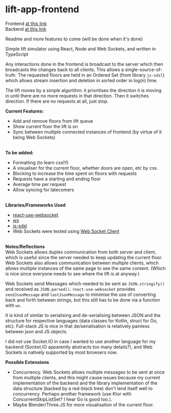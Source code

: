 # lift-app-frontend

Frontend [at this link](https://github.com/rertyy/lift-app-frontend/) <br>
Backend [at this link](https://github.com/rertyy/lift-app-backend/)

Readme and more features to come (will be done when it's done)


Simple lift simulator using React, Node and Web Sockets, and written in TypeScript

Any interactions done in the frontend is broadcast to the server which then broadcasts the changes back to all clients. This allows a single-source-of-truth.
The requested floors are held in an Ordered Set (from library ``js-sdsl``) which allows stream insertion and deletion in sorted order in log(n) time.

The lift moves by a simple algorithm: it prioritises the direction it is moving in until there are no more requests in that direction. Then it switches direction. If there are no requests at all, just stop.


**Current Features:**
* Add and remove floors from lift queue
* Show current floor the lift is on
* Sync between multiple connected instances of frontend (by virtue of it being Web Sockets)
<br><br>

**To be added:**
* Formatting (to learn css!!!)
* A visualiser for the current floor, whether doors are open, etc by css. 
* Blocking to increase the time spent on floors with requests
* Requests have a starting and ending floor
* Average time per request
* Allow syncing for latecomers
<br><br>
 
**Libraries/Frameworks Used**
* [react-use-websocket](https://www.npmjs.com/package/react-use-websocket)
* [ws](https://www.npmjs.com/package/ws)
* [js-sdsl](https://www.npmjs.com/package/js-sdsl)
* Web Sockets were tested using [Web Socket Client](https://chrome.google.com/webstore/detail/web-socket-client/lifhekgaodigcpmnakfhaaaboididbdn)
<br><br>

**Notes/Reflections**<br>
Web Sockets allows duplex communication from both server and client, which is useful since the server needed to keep updating the current floor.
Web Sockets also allows communication between multiple clients, which allows multiple instances of the same page to see the same content. (Which is nice since everyone needs to see where the lift is at anyway.)

Web Sockets send Messages which needed to be sent as ``JSON.stringify()`` and received as ``JSON.parsed()``. ``react-use-websocket`` provides ``sendJsonMessage`` and ``lastJsonMessage`` to minimise the use of converting back and forth between strings, but this still has to be done via a function with ``ws``.

It is kind of similar to serialising and de-serialising between JSON and the structure for respective languages (data classes for Kotlin, struct for Go, etc). Full-stack JS is nice in that de/serialisation is relatively painless between json and JS objects.

I did not use Socket.IO in case I wanted to use another language for my backend (Socket.IO apparently abstracts too many details?), and Web Sockets is natively supported by most browsers now.

**Possible Extensions**<br>
* Concurrency. Web Sockets allows multiple messages to be sent at once from multiple clients, and this might cause issues because my current implementation of the backend and the library implementation of the data structure (backed by a red-black tree) don't lend itself well to concurrency. Perhaps another framework (use Ktor with ConcurrentSkipListSet? I hear Go is good too.).
* Maybe Blender/Three.JS for more visualisation of the current floor.
